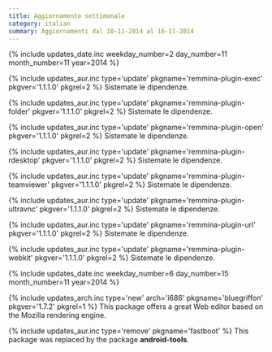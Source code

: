 ```yaml
---
title: Aggiornamento settimanale
category: italian
summary: Aggiornamenti dal 10-11-2014 al 16-11-2014
---
```


{% include updates_date.inc weekday_number=2 day_number=11 month_number=11 year=2014 %}

{% include updates_aur.inc type='update' pkgname='remmina-plugin-exec' pkgver='1.1.1.0' pkgrel=2 %}
Sistemate le dipendenze.

{% include updates_aur.inc type='update' pkgname='remmina-plugin-folder' pkgver='1.1.1.0' pkgrel=2 %}
Sistemate le dipendenze.

{% include updates_aur.inc type='update' pkgname='remmina-plugin-open' pkgver='1.1.1.0' pkgrel=2 %}
Sistemate le dipendenze.

{% include updates_aur.inc type='update' pkgname='remmina-plugin-rdesktop' pkgver='1.1.1.0' pkgrel=2 %}
Sistemate le dipendenze.

{% include updates_aur.inc type='update' pkgname='remmina-plugin-teamviewer' pkgver='1.1.1.0' pkgrel=2 %}
Sistemate le dipendenze.

{% include updates_aur.inc type='update' pkgname='remmina-plugin-ultravnc' pkgver='1.1.1.0' pkgrel=2 %}
Sistemate le dipendenze.

{% include updates_aur.inc type='update' pkgname='remmina-plugin-url' pkgver='1.1.1.0' pkgrel=2 %}
Sistemate le dipendenze.

{% include updates_aur.inc type='update' pkgname='remmina-plugin-webkit' pkgver='1.1.1.0' pkgrel=2 %}
Sistemate le dipendenze.

{% include updates_date.inc weekday_number=6 day_number=15 month_number=11 year=2014 %}

{% include updates_arch.inc type='new' arch='i686' pkgname='bluegriffon' pkgver='1.7.2' pkgrel=1 %}
This package offers a great Web editor based on the Mozilla rendering engine.

{% include updates_aur.inc type='remove' pkgname='fastboot' %}
This package was replaced by the package **android-tools**.
